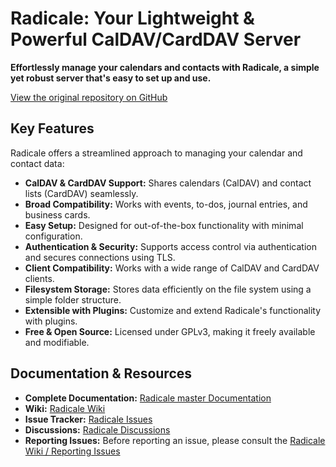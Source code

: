 # Radicale: Your Lightweight & Powerful CalDAV/CardDAV Server

**Effortlessly manage your calendars and contacts with Radicale, a simple yet robust server that's easy to set up and use.**

[View the original repository on GitHub](https://github.com/Kozea/Radicale)

## Key Features

Radicale offers a streamlined approach to managing your calendar and contact data:

*   **CalDAV & CardDAV Support:** Shares calendars (CalDAV) and contact lists (CardDAV) seamlessly.
*   **Broad Compatibility:** Works with events, to-dos, journal entries, and business cards.
*   **Easy Setup:** Designed for out-of-the-box functionality with minimal configuration.
*   **Authentication & Security:** Supports access control via authentication and secures connections using TLS.
*   **Client Compatibility:** Works with a wide range of CalDAV and CardDAV clients.
*   **Filesystem Storage:** Stores data efficiently on the file system using a simple folder structure.
*   **Extensible with Plugins:** Customize and extend Radicale's functionality with plugins.
*   **Free & Open Source:** Licensed under GPLv3, making it freely available and modifiable.

## Documentation & Resources

*   **Complete Documentation:** [Radicale master Documentation](https://radicale.org/master.html)
*   **Wiki:** [Radicale Wiki](https://github.com/Kozea/Radicale/wiki)
*   **Issue Tracker:** [Radicale Issues](https://github.com/Kozea/Radicale/issues)
*   **Discussions:** [Radicale Discussions](https://github.com/Kozea/Radicale/discussions)
*   **Reporting Issues:** Before reporting an issue, please consult the [Radicale Wiki / Reporting Issues](https://github.com/Kozea/Radicale/wiki/01-‐-Reporting-Issues)